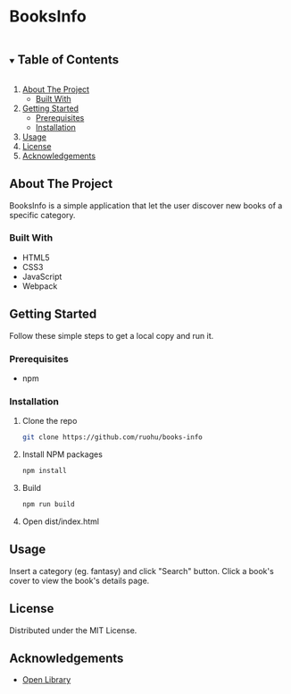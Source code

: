 # BooksInfo

<!-- TABLE OF CONTENTS -->
<details open="open">
  <summary><h2 style="display: inline-block">Table of Contents</h2></summary>
  <ol>
    <li>
      <a href="#about-the-project">About The Project</a>
      <ul>
        <li><a href="#built-with">Built With</a></li>
      </ul>
    </li>
    <li>
      <a href="#getting-started">Getting Started</a>
      <ul>
        <li><a href="#prerequisites">Prerequisites</a></li>
        <li><a href="#installation">Installation</a></li>
      </ul>
    </li>
    <li><a href="#usage">Usage</a></li>
    <li><a href="#license">License</a></li>
    <li><a href="#acknowledgements">Acknowledgements</a></li>
  </ol>
</details>


<!-- ABOUT THE PROJECT -->
## About The Project

BooksInfo is a simple application that let the user discover new books of a specific category. 


### Built With

* HTML5
* CSS3
* JavaScript
* Webpack


<!-- GETTING STARTED -->
## Getting Started

Follow these simple steps to get a local copy and run it.

### Prerequisites

* npm

### Installation

1. Clone the repo
   ```sh
   git clone https://github.com/ruohu/books-info
   ```
2. Install NPM packages
   ```sh
   npm install
   ```
3. Build
   ```sh
   npm run build
   ```
4. Open dist/index.html


<!-- USAGE EXAMPLES -->
## Usage

Insert a category (eg. fantasy) and click "Search" button.
Click a book's cover to view the book's details page.


<!-- LICENSE -->
## License

Distributed under the MIT License.


<!-- ACKNOWLEDGEMENTS -->
## Acknowledgements

* [Open Library](https://openlibrary.org/)
